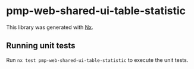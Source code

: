 # pmp-web-shared-ui-table-statistic

This library was generated with [Nx](https://nx.dev).

## Running unit tests

Run `nx test pmp-web-shared-ui-table-statistic` to execute the unit tests.
